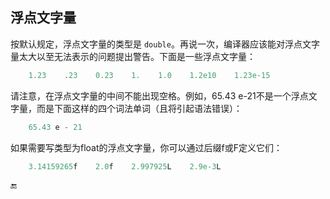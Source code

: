 ## 浮点文字量

按默认规定，浮点文字量的类型是 `double`。再说一次，编译器应该能对浮点文字量太大以至无法表示的问题提出警告。下面是一些浮点文字量：

```js
    1.23    .23    0.23    1.    1.0    1.2e10    1.23e-15
```

请注意，在浮点文字量的中间不能出现空格。例如，65.43 e-21不是一个浮点文字量，而是下面这样的四个词法单词（且将引起语法错误）：

```js
    65.43 e - 21
```

如果需要写类型为float的浮点文字量，你可以通过后缀f或F定义它们：

```js
    3.14159265f    2.0f    2.997925L    2.9e-3L
```

🔚

